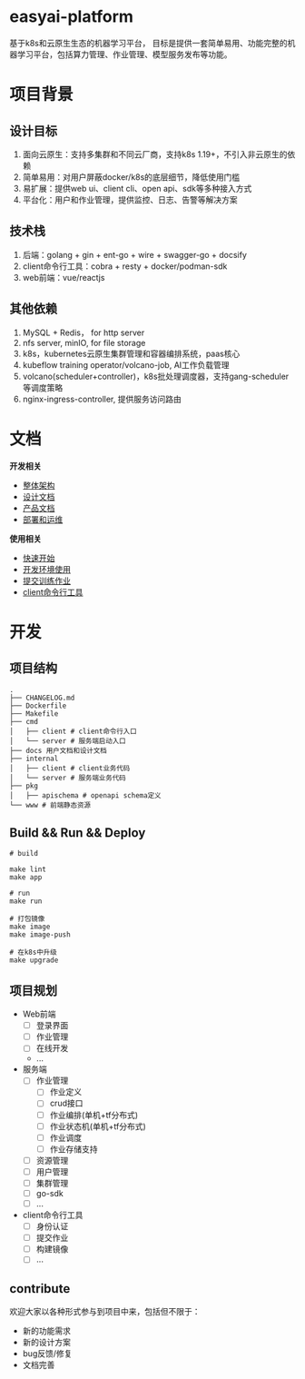 easyai-platform
=====

基于k8s和云原生生态的机器学习平台， 目标是提供一套简单易用、功能完整的机器学习平台，包括算力管理、作业管理、模型服务发布等功能。

# 项目背景

## 设计目标

1. 面向云原生：支持多集群和不同云厂商，支持k8s 1.19+，不引入非云原生的依赖
2. 简单易用：对用户屏蔽docker/k8s的底层细节，降低使用门槛
3. 易扩展：提供web ui、client cli、open api、sdk等多种接入方式
4. 平台化：用户和作业管理，提供监控、日志、告警等解决方案

## 技术栈

1. 后端：golang + gin + ent-go + wire + swagger-go + docsify
2. client命令行工具：cobra + resty + docker/podman-sdk
3. web前端：vue/reactjs

## 其他依赖

1. MySQL + Redis， for http server
2. nfs server, minIO, for file storage 
3. k8s，kubernetes云原生集群管理和容器编排系统，paas核心
4. kubeflow training operator/volcano-job, AI工作负载管理
5. volcano(scheduler+controller)，k8s批处理调度器，支持gang-scheduler等调度策略
6. nginx-ingress-controller, 提供服务访问路由

# 文档

**开发相关**
- [整体架构](./docs/design/easyai_platform.md)
- [设计文档](./docs/design)
- [产品文档](./docs/about/todo.md)
- [部署和运维](./docs/about/todo.md)

**使用相关**
- [快速开始](./docs/quick-start/quick_start.md)
- [开发环境使用](./docs/about/todo.md)
- [提交训练作业](./docs/about/todo.md)
- [client命令行工具](./docs/about/todo.md)

# 开发

## 项目结构

```
.
├── CHANGELOG.md
├── Dockerfile
├── Makefile 
├── cmd
│   ├── client # client命令行入口
│   └── server # 服务端启动入口
├── docs 用户文档和设计文档
├── internal
│   ├── client # client业务代码
│   └── server # 服务端业务代码
├── pkg
│   ├── apischema # openapi schema定义
└── www # 前端静态资源
```

## Build && Run && Deploy

```shell
# build

make lint
make app

# run
make run

# 打包镜像
make image
make image-push

# 在k8s中升级
make upgrade
```

## 项目规划

- Web前端
  - [ ] 登录界面
  - [ ] 作业管理
  - [ ] 在线开发
  - ...
- 服务端
  - [ ] 作业管理
    - [ ] 作业定义
    - [ ] crud接口
    - [ ] 作业编排(单机+tf分布式)
    - [ ] 作业状态机(单机+tf分布式)
    - [ ] 作业调度
    - [ ] 作业存储支持
  - [ ] 资源管理
  - [ ] 用户管理
  - [ ] 集群管理
  - [ ] go-sdk
  - [ ] ...
- client命令行工具
  - [ ] 身份认证
  - [ ] 提交作业
  - [ ] 构建镜像
  - [ ] ...

## contribute

欢迎大家以各种形式参与到项目中来，包括但不限于：

+ 新的功能需求
+ 新的设计方案
+ bug反馈/修复
+ 文档完善

